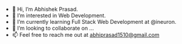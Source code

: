 - 👋 Hi, I’m Abhishek Prasad.
- 👀 I’m interested in Web Development.
- 🌱 I’m currently learning Full Stack Web Development at @ineuron.
- 💞️ I’m looking to collaborate on ...
- 📫 Feel free to reach me out at abhiprasad1510@gmail.com

<!---
RudraAbhishek/RudraAbhishek is a ✨ special ✨ repository because its `README.md` (this file) appears on your GitHub profile.
You can click the Preview link to take a look at your changes.
--->
